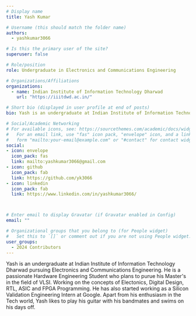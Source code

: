 ```yaml
---
# Display name
title: Yash Kumar

# Username (this should match the folder name)
authors:
  - yashkumar3066

# Is this the primary user of the site?
superuser: false

# Role/position
role: Undergraduate in Electronics and Communications Engineering

# Organizations/Affiliations
organizations:
  - name: Indian Institute of Information Technology Dharwad
    url: "https://iiitdwd.ac.in/"

# Short bio (displayed in user profile at end of posts)
bio: Yash is an undergraduate at Indian Institute of Information Technology Dharwad pursuing Electronics and Communications Engineering. He is a passionate Hardware Engineering Student who plans to purue his Master's in the field of VLSI. Working on the concepts of Electonics, Digital Design, RTL, ASIC and FPGA Programming. He has also started working as a Silicon Validation Engineering Intern at Google. Apart from his enthusiasm in the Tech world, Yash likes to play his guitar with his bandmates and swims on his days off.

# Social/Academic Networking
# For available icons, see: https://sourcethemes.com/academic/docs/widgets/#icons
#   For an email link, use "fas" icon pack, "envelope" icon, and a link in the
#   form "mailto:your-email@example.com" or "#contact" for contact widget.
social:
- icon: envelope
  icon_pack: fas
  link: mailto:yashkumar3066@gmail.com
- icon: github
  icon_pack: fab
  link: https://github.com/yk3066
- icon: linkedin
  icon_pack: fab
  link: https://www.linkedin.com/in/yashkumar3066/



# Enter email to display Gravatar (if Gravatar enabled in Config)
email: ""

# Organizational groups that you belong to (for People widget)
#   Set this to `[]` or comment out if you are not using People widget.
user_groups:
  - 2024 Contributors
---
```


Yash is an undergraduate at Indian Institute of Information Technology Dharwad pursuing Electronics and Communications Engineering. He is a passionate Hardware Engineering Student who plans to purue his Master's in the field of VLSI. Working on the concepts of Electonics, Digital Design, RTL, ASIC and FPGA Programming. He has also started working as a Silicon Validation Engineering Intern at Google. Apart from his enthusiasm in the Tech world, Yash likes to play his guitar with his bandmates and swims on his days off.
